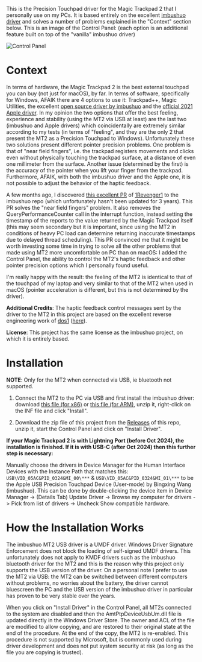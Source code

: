 This is the Precision Touchpad driver for the Magic Trackpad 2 that I personally use on my PCs. It is based entirely on the excellent [imbushuo driver](https://github.com/imbushuo/mac-precision-touchpad) and solves a number of problems explained in the "Context" section below. This is an image of the Control Panel: (each option is an additional feature built on top of the "vanilla" imbushuo driver)

![Control Panel](https://raw.githubusercontent.com/vitoplantamura/MagicTrackpad2ForWindows/master/assets/ControlPanel.png)

# Context

In terms of hardware, the Magic Trackpad 2 is the best external touchpad you can buy (not just for macOS), by far. In terms of software, specifically for Windows, AFAIK there are 4 options to use it: Trackpad++, Magic Utilities, the excellent [open source driver by imbushuo](https://github.com/imbushuo/mac-precision-touchpad) and the [official 2021 Apple driver](https://github.com/lc700x/MagicTrackPad2_Windows_Precision_Drivers). In my opinion the two options that offer the best feeling, experience and stability (using the MT2 via USB at least) are the last two (imbushuo and Apple drivers) which coincidentally are extremely similar according to my tests (in terms of "feeling", and they are the only 2 that present the MT2 as a Precision Touchpad to Windows). Unfortunately these two solutions present different pointer precision problems. One problem is that of "near field fingers", i.e. the trackpad registers movements and clicks even without physically touching the trackpad surface, at a distance of even one millimeter from the surface. Another issue (determined by the first) is the accuracy of the pointer when you lift your finger from the trackpad. Furthermore, AFAIK, with both the imbushuo driver and the Apple one, it is not possible to adjust the behavior of the haptic feedback.

A few months ago, I discovered [this excellent PR](https://github.com/imbushuo/mac-precision-touchpad/pull/533) of [1Revenger1](https://github.com/1Revenger1) to the imbushuo repo (which unfortunately hasn't been updated for 3 years). This PR solves the "near field fingers" problem. It also removes the QueryPerformanceCounter call in the interrupt function, instead setting the timestamp of the reports to the value returned by the Magic Trackpad itself (this may seem secondary but it is important, since using the MT2 in conditions of heavy PC load can determine returning inaccurate timestamps due to delayed thread scheduling). This PR convinced me that it might be worth investing some time in trying to solve all the other problems that made using MT2 more uncomfortable on PC than on macOS: I added the Control Panel, the ability to control the MT2's haptic feedback and other pointer precision options which I personally found useful.

I'm really happy with the result: the feeling of the MT2 is identical to that of the touchpad of my laptop and very similar to that of the MT2 when used in macOS (pointer acceleration is different, but this is not determined by the driver).

**Additional Credits**: The haptic feedback control messages sent by the driver to the MT2 in this project are based on the excellent reverse engineering work of [dos1](https://github.com/dos1) ([here](https://github.com/mwyborski/Linux-Magic-Trackpad-2-Driver/issues/28#issuecomment-451625504)).

**License**: This project has the same license as the imbushuo project, on which it is entirely based.

# Installation

**NOTE**: Only for the MT2 when connected via USB, ie bluetooth not supported.

1) Connect the MT2 to the PC via USB and first install the imbushuo driver: download [this file (for x86)](https://github.com/imbushuo/mac-precision-touchpad/releases/download/2105-3979/Drivers-amd64-ReleaseMSSigned.zip) or [this file (for ARM)](https://github.com/imbushuo/mac-precision-touchpad/releases/download/2105-3979/Drivers-arm64-ReleaseMSSigned.zip), unzip it, right-click on the INF file and click "Install".

2) Download the zip file of this project from the [Releases](https://github.com/vitoplantamura/MagicTrackpad2ForWindows/releases) of this repo, unzip it, start the Control Panel and click on "Install Driver".

**If your Magic Trackpad 2 is with Lightning Port (before Oct 2024), the installation is finished. If it is with USB-C (after Oct 2024) then this further step is necessary:**

Manually choose the drivers in Device Manager for the Human Interface Devices with the Instance Path that matches this: ```USB\VID_05AC&PID_0324&MI_00\***``` & ```USB\VID_05AC&PID_0324&MI_01\***``` to be the Apple USB Precision Touchpad Device (User-mode) by Bingxing Wang (imbushuo). This can be done by double-clicking the device item in Device Manager -> (Details Tab) Update Driver -> Browse my computer for drivers -> Pick from list of drivers -> Uncheck Show compatible hardware.

# How the Installation Works

The imbushuo MT2 USB driver is a UMDF driver. Windows Driver Signature Enforcement does not block the loading of self-signed UMDF drivers. This unfortunately does not apply to KMDF drivers such as the imbushuo bluetooth driver for the MT2 and this is the reason why this project only supports the USB version of the driver. On a personal note I prefer to use the MT2 via USB: the MT2 can be switched between different computers without problems, no worries about the battery, the driver cannot bluescreen the PC and the USB version of the imbushuo driver in particular has proven to be very stable over the years.

When you click on "Install Driver" in the Control Panel, all MT2s connected to the system are disabled and then the AmtPtpDeviceUsbUm.dll file is updated directly in the Windows Driver Store. The owner and ACL of the file are modified to allow copying, and are restored to their original state at the end of the procedure. At the end of the copy, the MT2 is re-enabled. This procedure is not supported by Microsoft, but is commonly used during driver development and does not put system security at risk (as long as the file you are copying is trusted).
